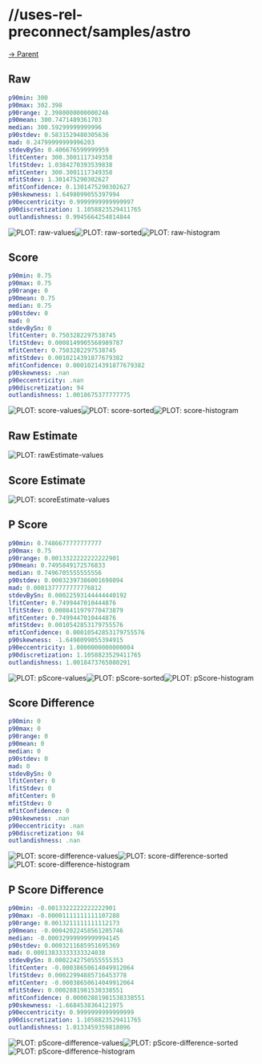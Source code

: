 
# //uses-rel-preconnect/samples/astro

[→ Parent](../..)


## Raw


```yaml
p90min: 300
p90max: 302.398
p90range: 2.3980000000000246
p90mean: 300.7471489361703
median: 300.59299999999996
p90stdev: 0.5831529480305636
mad: 0.24799999999996203
stdevBySn: 0.406676599999959
lfitCenter: 300.3001117349358
lfitStdev: 1.0384270393539838
mfitCenter: 300.3001117349358
mfitStdev: 1.301475290302627
mfitConfidence: 0.1301475290302627
p90skewness: 1.6498099055397994
p90eccentricity: 0.9999999999999997
p90discretization: 1.1058823529411765
outlandishness: 0.9945664254814844

```

![PLOT: raw-values](./raw/values.svg)![PLOT: raw-sorted](./raw/sorted.svg)![PLOT: raw-histogram](./raw/histogram.svg)
## Score


```yaml
p90min: 0.75
p90max: 0.75
p90range: 0
p90mean: 0.75
median: 0.75
p90stdev: 0
mad: 0
stdevBySn: 0
lfitCenter: 0.7503282297538745
lfitStdev: 0.0008149905568989787
mfitCenter: 0.7503282297538745
mfitStdev: 0.0010214391877679382
mfitConfidence: 0.00010214391877679382
p90skewness: .nan
p90eccentricity: .nan
p90discretization: 94
outlandishness: 1.0018675377777775

```

![PLOT: score-values](./score/values.svg)![PLOT: score-sorted](./score/sorted.svg)![PLOT: score-histogram](./score/histogram.svg)
## Raw Estimate

![PLOT: rawEstimate-values](./rawEstimate/values.svg)
## Score Estimate

![PLOT: scoreEstimate-values](./scoreEstimate/values.svg)
## P Score


```yaml
p90min: 0.7486677777777777
p90max: 0.75
p90range: 0.0013322222222222901
p90mean: 0.7495849172576833
median: 0.7496705555555556
p90stdev: 0.00032397386001698094
mad: 0.0001377777777776812
stdevBySn: 0.00022593144444440192
lfitCenter: 0.7499447010444876
lfitStdev: 0.0008411979770473879
mfitCenter: 0.7499447010444876
mfitStdev: 0.0010542853179755576
mfitConfidence: 0.00010542853179755576
p90skewness: -1.6498099055394915
p90eccentricity: 1.0000000000000004
p90discretization: 1.1058823529411765
outlandishness: 1.0018473765080291

```

![PLOT: pScore-values](./pScore/values.svg)![PLOT: pScore-sorted](./pScore/sorted.svg)![PLOT: pScore-histogram](./pScore/histogram.svg)
## Score Difference


```yaml
p90min: 0
p90max: 0
p90range: 0
p90mean: 0
median: 0
p90stdev: 0
mad: 0
stdevBySn: 0
lfitCenter: 0
lfitStdev: 0
mfitCenter: 0
mfitStdev: 0
mfitConfidence: 0
p90skewness: .nan
p90eccentricity: .nan
p90discretization: 94
outlandishness: .nan

```

![PLOT: score-difference-values](./score-difference/values.svg)![PLOT: score-difference-sorted](./score-difference/sorted.svg)![PLOT: score-difference-histogram](./score-difference/histogram.svg)
## P Score Difference


```yaml
p90min: -0.0013322222222222901
p90max: -0.00001111111111107288
p90range: 0.0013211111111112173
p90mean: -0.00042022458561205746
median: -0.00032999999999994145
p90stdev: 0.0003211685951695369
mad: 0.00013833333333324038
stdevBySn: 0.0002242750555555353
lfitCenter: -0.00038650614049912064
lfitStdev: 0.00022994885716453778
mfitCenter: -0.00038650614049912064
mfitStdev: 0.0002881981538338551
mfitConfidence: 0.00002881981538338551
p90skewness: -1.6684538364121975
p90eccentricity: 0.9999999999999999
p90discretization: 1.1058823529411765
outlandishness: 1.0133459359818096

```

![PLOT: pScore-difference-values](./pScore-difference/values.svg)![PLOT: pScore-difference-sorted](./pScore-difference/sorted.svg)![PLOT: pScore-difference-histogram](./pScore-difference/histogram.svg)